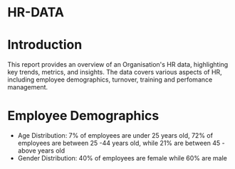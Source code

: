 # HR-DATA
# Introduction
This report provides an overview of an Organisation's HR data, highlighting key trends, metrics, and insights.  The data covers various aspects of HR, including employee demographics, turnover, training and perfomance management.
# Employee Demographics
- Age Distribution: 7% of employees are under 25 years old, 72% of employees are between 25 -44 years old, while 21% are between 45 - above years old
- Gender Distribution: 40% of employees are female while 60% are male

